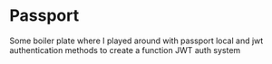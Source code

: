 # Passport

Some boiler plate where I played around with passport local and jwt authentication methods to create a function JWT auth system
